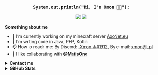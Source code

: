 <h3 align="center"> <code>System.out.println("Hi, I'm Xmon 👋🏻");</code></h3>
<p align="center"> <img src="https://komarev.com/ghpvc/?username=xmonpl"> </img> <a href="https://github.com/xmonpl"> <img src="https://img.shields.io/github/followers/xmonpl?label=follow&style=social"> </a></p>

**Something about me**

<ul>
  <li> 🔭 I’m currently working on my minecraft server <a href="https://AxoNet.eu">AxoNet.eu</a> 
<li> 🌱 I’m writing code in Java, PHP, Kotlin
<li> 📫 How to reach me: By Discord: <a href="https://discord.com/users/255702836367589378"> .Xmon ♔#1912</a>, By e-mail: <a href="mailto:xmon@t.pl"> xmon@t.pl </a>
  <li> 👭 I like collaborating with <a href="https://github.com/MatisOne"> <b> @MatisOne </b> </a>
</ul>

<details><summary><b>Contact me</b></summary>
    <ul>
        <li><strong>Discord: </strong> <code>.Xmon ♔#1912</code></li>
        <li><strong>Discord server: </strong> <code>https://discord.gg/qyeDzjrfkv</code></li>
        <li><strong>Contact form: </strong> <code>https://xmon.eu.org/kontakt</code></li>
        <li><strong>E-mail: </strong> <code>xmon@t.pl</code></li>
    </ul>
</details>
<details> <summary> <b> GitHub Stats </b> </summary>

![Stats](https://github-readme-stats.vercel.app/api?username=xmonpl&title_color=58a6ff&text_color=9f9f9f&icon_color=58a6ff&bg_color=0d1117)

![Top Langs](https://github-readme-stats.vercel.app/api/top-langs/?username=xmonpl&layout=compact&title_color=58a6ff&text_color=9f9f9f&icon_color=58a6ff&bg_color=0d1117)

![Wakatime stats](https://github-readme-stats.vercel.app/api/wakatime?username=Xmon)
</details>
